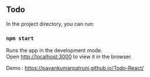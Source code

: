## Todo

In the project directory, you can run:

### `npm start`

Runs the app in the development mode.<br>
Open [http://localhost:3000](http://localhost:3000) to view it in the browser.

Demo : https://pavankumarpatruni.github.io/Todo-React/
